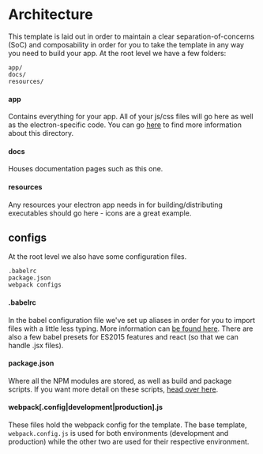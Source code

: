 # Architecture
This template is laid out in order to maintain a clear separation-of-concerns (SoC) and composability in order for you to take the template in any way you need to build your app. At the root level we have a few folders:

```
app/
docs/
resources/
```

#### app
Contains everything for your app. All of your js/css files will go here as well as the electron-specific code. You can go [here](https://github.com/sbalci/securElectron/blob/master/docs/app.md) to find more information about this directory.

#### docs
Houses documentation pages such as this one.

#### resources
Any resources your electron app needs in for building/distributing executables should go here - icons are a great example.

## configs
At the root level we also have some configuration files.

```
.babelrc
package.json
webpack configs
```

#### .babelrc
In the babel configuration file we've set up aliases in order for you to import files with a little less typing. More information can [be found here](https://www.npmjs.com/package/babel-plugin-module-resolver). There are also a few babel presets for ES2015 features and react (so that we can handle .jsx files).

#### package.json
Where all the NPM modules are stored, as well as build and package scripts. If you want more detail on these scripts, [head over here](https://github.com/sbalci/securElectron/blob/master/docs/scripts.md).

#### webpack[.config|development|production].js
These files hold the webpack config for the template. The base template, `webpack.config.js` is used for both environments (development and production) while the other two are used for their respective environment.